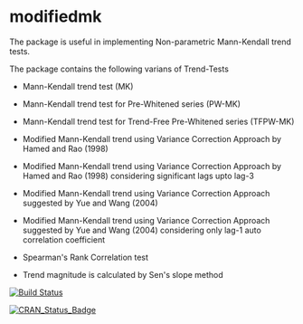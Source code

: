 # modifiedmk
The package is useful in implementing Non-parametric Mann-Kendall trend tests.

The package contains the following varians of Trend-Tests

- Mann-Kendall trend test (MK)

- Mann-Kendall trend test for Pre-Whitened series (PW-MK)

- Mann-Kendall trend test for Trend-Free Pre-Whitened series (TFPW-MK)

- Modified Mann-Kendall trend using Variance Correction Approach by Hamed and Rao (1998)

- Modified Mann-Kendall trend using Variance Correction Approach by Hamed and Rao (1998) considering significant lags upto lag-3

- Modified Mann-Kendall trend using Variance Correction Approach suggested by Yue and Wang (2004)

- Modified Mann-Kendall trend using Variance Correction Approach suggested by Yue and Wang (2004) considering only lag-1 auto correlation coefficient

- Spearman's Rank Correlation test

- Trend magnitude is calculated by Sen's slope method 


[![Build Status](https://travis-ci.org/patakamuri/modifiedmk.svg?branch=master)](https://travis-ci.org/patakamuri/modifiedmk)

[![CRAN_Status_Badge](http://www.r-pkg.org/badges/version/modifiedmk)](https://cran.r-project.org/package=modifiedmk)

